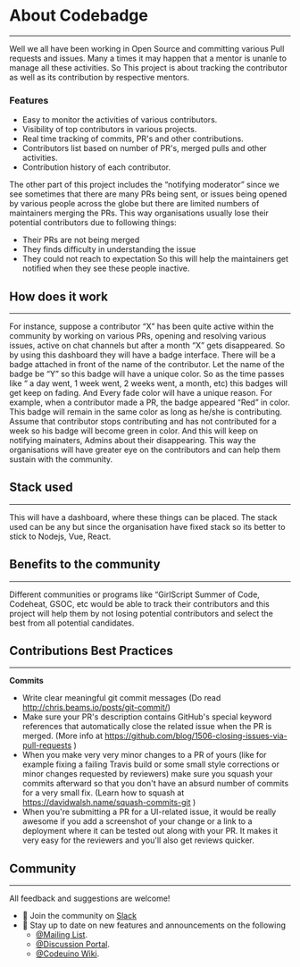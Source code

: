 # About Codebadge
---
Well we all have been working in Open Source and committing various Pull requests and issues. Many a times it may happen that a mentor is unanle to manage all these activities. So This project is about tracking the contributor as well as its contribution by respective mentors.

### Features

 - Easy to monitor the activities of various contributors.
 - Visibility of top contributors in various projects.
 - Real time tracking of commits, PR's and other contributions.
 - Contributors list based on number of PR's, merged pulls and other activities.
 - Contribution history of each contributor.

The other part of this project includes the “notifying moderator” since we see sometimes that there are many PRs being sent, or issues being opened by various people across the globe but there are limited numbers of maintainers merging the PRs. This way organisations usually lose their potential contributors due to following things:

 - Their PRs are not being merged
 - They finds difficulty in understanding the issue
 - They could not reach to expectation
So this will help the maintainers get notified when they see these people inactive.

## How does it work
---
For instance, suppose a contributor “X” has been quite active within the community by working on various PRs, opening and resolving various issues, active on chat channels but after a month “X” gets disappeared. So by using this dashboard they will have a badge interface. There will be a badge attached in front of the name of the contributor. Let the name of the badge be “Y” so this badge will have a unique color. So as the time passes like “ a day went, 1 week went, 2 weeks went, a month, etc) this badges will get keep on fading. And Every fade color will have a unique reason. For example, when a contributor made a PR, the badge appeared “Red” in color. This badge will remain in the same color as long as he/she is contributing. Assume that contributor stops contributing and has not contributed for a week so his badge will become green in color. And this will keep on notifying mainaters, Admins about their disappearing. This way the organisations will have greater eye on the contributors and can help them sustain with the community.

## Stack used
---
This will have a dashboard, where these things can be placed. The stack used can be any but since the organisation have fixed stack so its better to stick to Nodejs, Vue, React.

## Benefits to the community
---
Different communities or programs like “GirlScript Summer of Code, Codeheat, GSOC, etc would be able to track their contributors and this project will help them by not losing potential contributors and select the best from all potential candidates.

## Contributions Best Practices
---
**Commits**

 - Write clear meaningful git commit messages (Do read http://chris.beams.io/posts/git-commit/)
 - Make sure your PR's description contains GitHub's special keyword references that automatically close the related issue when the PR is merged. (More info at https://github.com/blog/1506-closing-issues-via-pull-requests )
 - When you make very very minor changes to a PR of yours (like for example fixing a failing Travis build or some small style corrections or minor changes requested by reviewers) make sure you squash your commits afterward so that you don't have an absurd number of commits for a very small fix. (Learn how to squash at https://davidwalsh.name/squash-commits-git )
 - When you're submitting a PR for a UI-related issue, it would be really awesome if you add a screenshot of your change or a link to a deployment where it can be tested out along with your PR. It makes it very easy for the reviewers and you'll also get reviews quicker.

## Community
---
All feedback and suggestions are welcome!

 - 💬 Join the community on [Slack](https://join.slack.com/t/codeuino/shared_invite/enQtMzcxOTQwNzE4NzcxLWEyNzUxYjI0ZThiNWUyYWI5MzJlMTNmODMxN2NjMTcxODJkZmFhNTVkYmUyOTQ1YzgzNTlmMTVkYzVhMzdmNTQ )
 - 📣 Stay up to date on new features and announcements on the following
     - [@Mailing List](codeuino-devel@googlegroups.com).
     - [@Discussion Portal](https://groups.google.com/d/forum/codeuino-devel).
     - [@Codeuino Wiki](wiki.codeuino.org).


